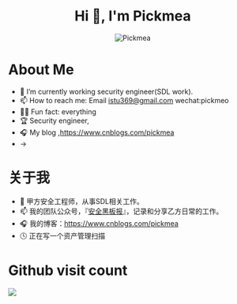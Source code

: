 <h1 align="center">Hi 👋, I'm Pickmea</h1>
<p align="center"> <img src="https://github-readme-stats.vercel.app/api?username=stu2014&show_icons=true" alt="Pickmea" /> </p>




# About Me

- 🔭  I’m currently working security engineer(SDL work).
- 📫  How to reach me: Email istu369@gmail.com  wechat:pickmeo
- 🛀🏾  Fun fact: everything
- 🏆  Security engineer, 
- 🎧  My blog ,https://www.cnblogs.com/pickmea
- ->


# 关于我

- 🔭  甲方安全工程师，从事SDL相关工作。
- 📫  我的团队公众号，『[安全黑板报](https://raw.githubusercontent.com/Stu2014/Stu2014/master/qrcode.bmp)』，记录和分享乙方日常的工作。
- 🎧  我的博客：https://www.cnblogs.com/pickmea
- 🕓  正在写一个资产管理扫描

# Github visit count
<p align="left"> 
  <img src="https://profile-counter.glitch.me/Stu2014/count.svg" /><br>
</p>

